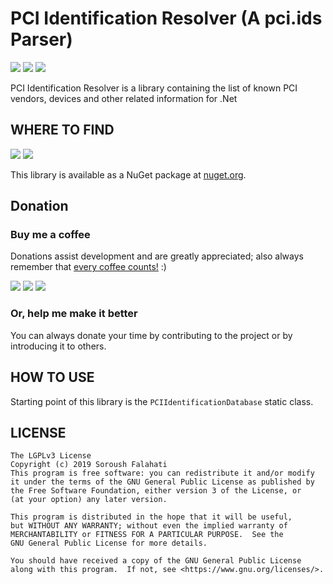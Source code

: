 # PCI Identification Resolver (A pci.ids Parser)
[![](https://img.shields.io/github/license/falahati/PCIIdentificationResolver.svg?style=flat-square)](https://github.com/falahati/WindowsFirewallHelper/blob/master/LICENSE)
[![](https://img.shields.io/github/commit-activity/y/falahati/PCIIdentificationResolver.svg?style=flat-square)](https://github.com/falahati/WindowsFirewallHelper/commits/master)
[![](https://img.shields.io/github/issues/falahati/PCIIdentificationResolver.svg?style=flat-square)](https://github.com/falahati/WindowsFirewallHelper/issues)

PCI Identification Resolver is a library containing the list of known PCI vendors, devices and other related information for .Net

## WHERE TO FIND
[![](https://img.shields.io/nuget/dt/PCIIdentificationResolver.svg?style=flat-square)](https://www.nuget.org/packages/PCIIdentificationResolver)
[![](https://img.shields.io/nuget/v/PCIIdentificationResolver.svg?style=flat-square)](https://www.nuget.org/packages/PCIIdentificationResolver)

This library is available as a NuGet package at [nuget.org](https://www.nuget.org/packages/PCIIdentificationResolver/).

## Donation
### Buy me a coffee
Donations assist development and are greatly appreciated; also always remember that [every coffee counts!](https://media.makeameme.org/created/one-simply-does-i9k8kx.jpg) :)

[![](https://img.shields.io/badge/fiat-PayPal-8a00a3.svg?style=flat-square)](https://www.paypal.com/cgi-bin/webscr?cmd=_donations&business=WR3KK2B6TYYQ4&item_name=Donation&currency_code=USD&source=url)
[![](https://img.shields.io/badge/crypto-CoinPayments-8a00a3.svg?style=flat-square)](https://www.coinpayments.net/index.php?cmd=_donate&reset=1&merchant=820707aded07845511b841f9c4c335cd&item_name=Donate&currency=USD&amountf=20.00000000&allow_amount=1&want_shipping=0&allow_extra=1)
[![](https://img.shields.io/badge/shetab-ZarinPal-8a00a3.svg?style=flat-square)](https://zarinp.al/@falahati)

### Or, help me make it better
You can always donate your time by contributing to the project or by introducing it to others.

## HOW TO USE
Starting point of this library is the `PCIIdentificationDatabase` static class.


## LICENSE
    The LGPLv3 License
    Copyright (c) 2019 Soroush Falahati
    This program is free software: you can redistribute it and/or modify
    it under the terms of the GNU General Public License as published by
    the Free Software Foundation, either version 3 of the License, or
    (at your option) any later version.

    This program is distributed in the hope that it will be useful,
    but WITHOUT ANY WARRANTY; without even the implied warranty of
    MERCHANTABILITY or FITNESS FOR A PARTICULAR PURPOSE.  See the
    GNU General Public License for more details.

    You should have received a copy of the GNU General Public License
    along with this program.  If not, see <https://www.gnu.org/licenses/>.